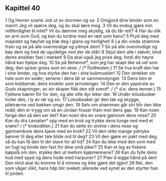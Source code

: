 ## Kapittel 40

1 Og Herren svarte Job ut av stormen og sa:
2 Omgjord dine lender som en mann! Jeg vil spørre deg, og du skal lære meg.
3 Vil du endog gjøre min rettferdighet til intet? Vil du dømme meg skyldig, så du får rett?
4 Har du slik en arm som Gud, og kan du tordne med en røst som hans?
5 Pryd deg med majestet og høyhet og klæ deg i glans og herlighet!
6 La din vrede strømme fram og se på alle overmodige og ydmyk dem!
7 Se på alle overmodige og bøy dem og tred de ugudelige ned der de står!
8 Skjul dem alle i støvet, bind deres ansikter fast i mørket!
9 Da skal også jeg prise deg, fordi din høyre hånd kan hjelpe deg.
10 Se på Behemot*, som jeg har skapt like så vel som deg; den spiser gress som en okse. / {* flodhesten.}
11 Se hva kraft den har i sine lender, og hva styrke den har i sine bukmuskler!
12 Den strekker sin hale som en seder; senene i dens lår er sammenslynget.
13 Dens ben er som kobberrør, dens knokler som jernstenger.
14 Den er den ypperste av Guds skapninger; av sin skaper fikk den sitt sverd*. / {* d.e. dens tenner.}
15 Fjellene bærer fôr for den, og alle ville dyr leker der.
16 Under lotusbusker hviler den, i ly av rør og siv.
17 Lotusbusker gir den tak og skygge, piletrærne ved bekken omgir den.
18 Selv om strømmen går stri blir den ikke redd; den er trygg om så en Jordan fosser fram mot dens gap.
19 Kan noen fange den så den ser det? Kan noen dra en snare gjennom dens nese?
20 Kan du dra Leviatan* opp med en krok og trykke dens tunge ned med et snøre? / {* krokodillen.}
21 Kan du sette en sivline i dens nese og gjennembore dens kjeve med en krok?
22 Vil den rette mange ydmyke bønner til deg eller tale blide ord til deg?
23 Vil den gjøre en pakt med deg, så du kan få den til din slave for all tid?
24 Kan du leke med den som med en fugl og binde den fast for dine små piker?
25 Kan et lag av fiskere kjøpslå om den, stykke den ut mellom kjøpmennene?
26 Kan du fylle dens hud med spyd og dens hode med harpuner?
27 Prøv å legge hånd på den! Den strid skal du komme til å minnes og ikke gjøre det igjen!
28 Nei, den som våger slikt, hans håp blir sveket; allerede ved synet av den styrter han til jorden.
